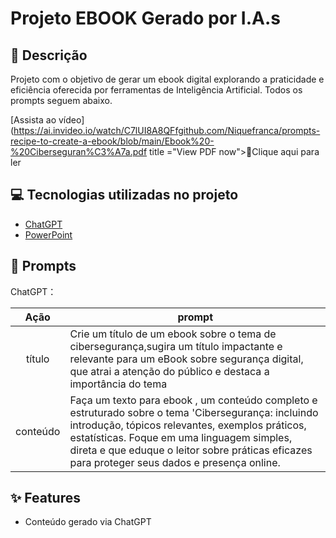 # Projeto EBOOK Gerado por I.A.s

## 📒 Descrição

Projeto com o objetivo de gerar um ebook digital explorando a praticidade e eficiência oferecida por ferramentas de Inteligência Artificial.
Todos os prompts seguem abaixo.

[Assista ao vídeo](https://ai.invideo.io/watch/C7lUI8A8QFfgithub.com/Niquefranca/prompts-recipe-to-create-a-ebook/blob/main/Ebook%20-%20Ciberseguran%C3%A7a.pdf title ="View PDF now">📕Clique aqui para ler</a>

## 💻 Tecnologias utilizadas no projeto

- [ChatGPT](https://chat.openai.com/) 
- [PowerPoint](https://www.microsoft.com/en/microsoft-365/powerpoint)

## 🧠 Prompts


ChatGPT：

|   Ação   | prompt                                                                                                                                                                                                                                                                         |
| :------: | ------------------------------------------------------------------------------------------------------------------------------------------------------------------------------------------------------------------------------------------------------------------------------ |
|  título  | Crie um título de um ebook sobre o tema de cibersegurança,sugira um título impactante e relevante para um eBook sobre segurança digital, que atrai a atenção do público e destaca a importância do tema              |
| conteúdo | Faça um texto para ebook , um conteúdo completo e estruturado sobre o tema 'Cibersegurança: incluindo introdução, tópicos relevantes, exemplos práticos, estatísticas. Foque em uma linguagem simples, direta e que eduque o leitor sobre práticas eficazes para proteger seus dados e presença online.|

## ✨ Features

- Conteúdo gerado via ChatGPT


